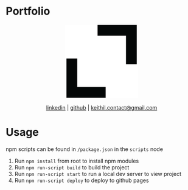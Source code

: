 # Portfolio

<p align="center">
  <a href="https://keith.engineer">
    <img src="public/android-chrome-192x192.png" alt"keithileon.com">
  </a>
</p>
<p align="center">
  <a href="https://www.linkedin.com/in/keithl-/">linkedin</a> | <a href="https://github.com/keith0123">github</a> | <a href="mailto:keithil.contact@gmail.com">keithil.contact@gmail.com</a>
</p>

# Usage

npm scripts can be found in `/package.json` in the `scripts` node

1. Run `npm install` from root to install npm modules
2. Run `npm run-script build` to build the project
3. Run `npm run-script start` to run a local dev server to view project
4. Run `npm run-script deploy` to deploy to github pages